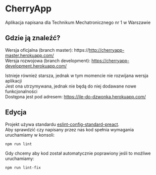 # CherryApp

Aplikacja napisana dla Technikum Mechatronicznego nr 1 w Warszawie

## Gdzie ją znaleźć?

Wersja oficjalna (branch master): https://http://cherryapp-master.herokuapp.com/  
Wersja rozwojowa (branch development): https://cherryapp-development.herokuapp.com/

Istnieje również starsza, jednak w tym momencie nie rozwijana wersja aplikacji  
Jest ona utrzymywana, jednak nie będą do niej dodawane nowe funkcjonalności  
Dostępna jest pod adresem: https://ile-do-dzwonka.herokuapp.com/  

## Edycja

Projekt używa standardu [eslint-config-standard-preact](https://github.com/zouhir/eslint-config-standard-preact).  
Aby sprawdzić czy napisany przez nas kod spełnia wymagania uruchamiamy w konsoli:  

```
npm run lint
```

Gdy chcemy aby kod został automatycznie poprawiony jeśli to możliwe uruchamiamy:  

```
npm run lint-fix
```
